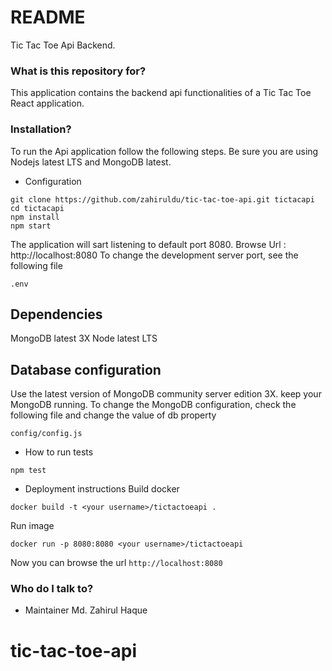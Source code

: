 # README #

Tic Tac Toe Api Backend.

### What is this repository for? ###

This application contains the backend api functionalities of a Tic Tac Toe React application.


### Installation? ###
To run the Api application follow the following steps. Be sure you are using Nodejs latest LTS and MongoDB latest.

* Configuration
```
git clone https://github.com/zahiruldu/tic-tac-toe-api.git tictacapi
cd tictacapi
npm install
npm start
```
The application will sart listening to default port 8080. Browse Url : http://localhost:8080
To change the development server port, see the following file

```
.env
```


## Dependencies
MongoDB latest  3X
Node latest LTS

## Database configuration
Use the latest version of MongoDB community server edition 3X.
keep your MongoDB running.
To change the MongoDB configuration, check the following file and change the value of db property
```
config/config.js
```

* How to run tests
```
npm test
```
* Deployment instructions
Build docker
```
docker build -t <your username>/tictactoeapi .
```
Run image
```
docker run -p 8080:8080 <your username>/tictactoeapi 
```

Now you can browse the url `http://localhost:8080`


### Who do I talk to? ###

* Maintainer
Md. Zahirul Haque
# tic-tac-toe-api
